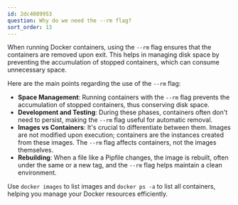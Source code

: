 ```yaml
---
id: 2dc4089953
question: Why do we need the --rm flag?
sort_order: 13
---
```


When running Docker containers, using the `--rm` flag ensures that the containers are removed upon exit. This helps in managing disk space by preventing the accumulation of stopped containers, which can consume unnecessary space.

Here are the main points regarding the use of the `--rm` flag:

- **Space Management**: Running containers with the `--rm` flag prevents the accumulation of stopped containers, thus conserving disk space.
- **Development and Testing**: During these phases, containers often don't need to persist, making the `--rm` flag useful for automatic removal.
- **Images vs Containers**: It's crucial to differentiate between them. Images are not modified upon execution; containers are the instances created from these images. The `--rm` flag affects containers, not the images themselves.
- **Rebuilding**: When a file like a Pipfile changes, the image is rebuilt, often under the same or a new tag, and the `--rm` flag helps maintain a clean environment.

Use `docker images` to list images and `docker ps -a` to list all containers, helping you manage your Docker resources efficiently.